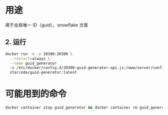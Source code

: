 # 用途

用于全局唯一 ID（guid），snowflake 方案

## 2. 运行

```bash
docker run -d -p 20300:20300 \
  --restart=always \
  --name guid_generator
  -v /etc/docker/config.d/20300-guid-generator-api.js:/www/server/config.js:ro \
  starcode/guid-generator:latest
```

# 可能用到的命令

```bash
docker container stop guid_generator && docker container rm guid_generator
```
